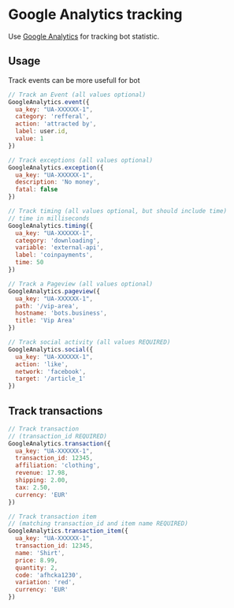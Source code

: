 # Google Analytics tracking

Use [Google Analytics](https://analytics.google.com/analytics/web/) for tracking bot statistic.

## Usage

Track  events can be more usefull for bot

```javascript
// Track an Event (all values optional)
GoogleAnalytics.event({
  ua_key: "UA-XXXXXX-1",
  category: 'refferal',
  action: 'attracted by',
  label: user.id,
  value: 1
})
```



```javascript
// Track exceptions (all values optional)
GoogleAnalytics.exception({
  ua_key: "UA-XXXXXX-1",
  description: 'No money',
  fatal: false
})
```



```javascript
// Track timing (all values optional, but should include time)
// time in milliseconds
GoogleAnalytics.timing({
  ua_key: "UA-XXXXXX-1",
  category: 'downloading',
  variable: 'external-api',
  label: 'coinpayments',
  time: 50
})
```



```javascript
// Track a Pageview (all values optional)
GoogleAnalytics.pageview({
  ua_key: "UA-XXXXXX-1",
  path: '/vip-area',
  hostname: 'bots.business',
  title: 'Vip Area'
})
```



```javascript
// Track social activity (all values REQUIRED)
GoogleAnalytics.social({
  ua_key: "UA-XXXXXX-1",
  action: 'like',
  network: 'facebook',
  target: '/article_1'
})
```

## Track transactions

```javascript
// Track transaction
// (transaction_id REQUIRED)
GoogleAnalytics.transaction({
  ua_key: "UA-XXXXXX-1",
  transaction_id: 12345,
  affiliation: 'clothing',
  revenue: 17.98,
  shipping: 2.00,
  tax: 2.50,
  currency: 'EUR'
})
```



```javascript
// Track transaction item
// (matching transaction_id and item name REQUIRED)
GoogleAnalytics.transaction_item({
  ua_key: "UA-XXXXXX-1",
  transaction_id: 12345,
  name: 'Shirt',
  price: 8.99,
  quantity: 2,
  code: 'afhcka1230',
  variation: 'red',
  currency: 'EUR'
})
```




